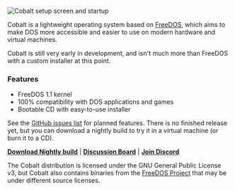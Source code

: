 ![Cobalt setup screen and startup](https://i.imgur.com/a4j7tB8.png)

Cobalt is a lightweight operating system based on [FreeDOS](https://freedos.org/), which aims to make DOS more accessible and easier to use on modern hardware and virtual machines.

Cobalt is still very early in development, and isn't much more than FreeDOS with a custom installer at this point.

### Features

- FreeDOS 1.1 kernel
- 100% compatibility with DOS applications and games
- Bootable CD with easy-to-use installer

See the [GitHub issues list](https://github.com/corbindavenport/cobalt/issues) for planned features. There is no finished release yet, but you can download a nightly build to try it in a virtual machine (or burn it to a CD).

**[Download Nightly build](https://github.com/corbindavenport/cobalt/releases/tag/nightly)** | **[Discussion Board](https://github.com/corbindavenport/cobalt/discussions)** | **[Join Discord](https://discord.gg/59wfy5cNHw)**

The Cobalt distribution is licensed under the GNU General Public License v3, but Cobalt also contains binaries from the [FreeDOS Project](https://www.ibiblio.org/pub/micro/pc-stuff/freedos/files/repositories/1.3/pkg-html/index.html) that may be under different source licenses.
